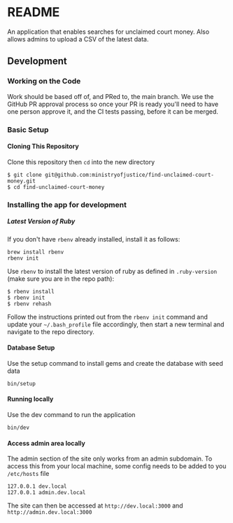 # README

An application that enables searches for unclaimed court money. Also allows admins to upload a CSV of the latest data.

## Development

### Working on the Code

Work should be based off of, and PRed to, the main branch. We use the GitHub
PR approval process so once your PR is ready you'll need to have one person
approve it, and the CI tests passing, before it can be merged.


### Basic Setup

#### Cloning This Repository

Clone this repository then `cd` into the new directory

```
$ git clone git@github.com:ministryofjustice/find-unclaimed-court-money.git
$ cd find-unclaimed-court-money
```

### Installing the app for development

##### Latest Version of Ruby

If you don't have `rbenv` already installed, install it as follows:
```
brew install rbenv
rbenv init
```

Use `rbenv` to install the latest version of ruby as defined in `.ruby-version` (make sure you are in the repo path):

```
$ rbenv install
$ rbenv init
$ rbenv rehash
```
Follow the instructions printed out from the `rbenv init` command and update your `~/.bash_profile` file accordingly, then start a new terminal and navigate to the repo directory.

#### Database Setup
Use the setup command to install gems and create the database with seed data
```
bin/setup
```

#### Running locally
Use the dev command to run the application
```
bin/dev
```

#### Access admin area locally
The admin section of the site only works from an admin subdomain. To access this from your local machine, some config needs to be added to you `/etc/hosts` file

```
127.0.0.1 dev.local
127.0.0.1 admin.dev.local
```

The site can then be accessed at `http://dev.local:3000` and `http://admin.dev.local:3000`

